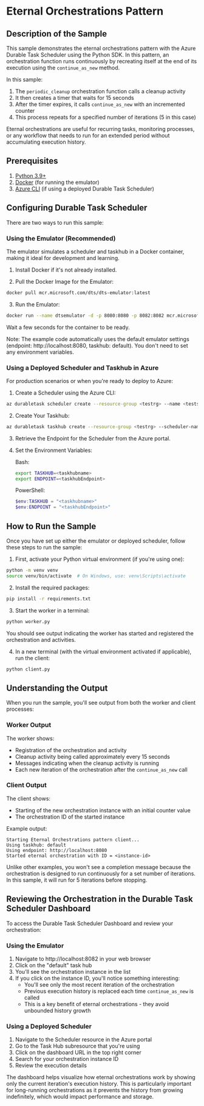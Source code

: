 # Eternal Orchestrations Pattern

## Description of the Sample

This sample demonstrates the eternal orchestrations pattern with the Azure Durable Task Scheduler using the Python SDK. In this pattern, an orchestration function runs continuously by recreating itself at the end of its execution using the `continue_as_new` method.

In this sample:
1. The `periodic_cleanup` orchestration function calls a cleanup activity
2. It then creates a timer that waits for 15 seconds
3. After the timer expires, it calls `continue_as_new` with an incremented counter
4. This process repeats for a specified number of iterations (5 in this case)

Eternal orchestrations are useful for recurring tasks, monitoring processes, or any workflow that needs to run for an extended period without accumulating execution history.

## Prerequisites

1. [Python 3.9+](https://www.python.org/downloads/)
2. [Docker](https://www.docker.com/products/docker-desktop/) (for running the emulator)
3. [Azure CLI](https://docs.microsoft.com/cli/azure/install-azure-cli) (if using a deployed Durable Task Scheduler)

## Configuring Durable Task Scheduler

There are two ways to run this sample:

### Using the Emulator (Recommended)

The emulator simulates a scheduler and taskhub in a Docker container, making it ideal for development and learning.

1. Install Docker if it's not already installed.

2. Pull the Docker Image for the Emulator:
```bash
docker pull mcr.microsoft.com/dts/dts-emulator:latest
```

3. Run the Emulator:
```bash
docker run --name dtsemulator -d -p 8080:8080 -p 8082:8082 mcr.microsoft.com/dts/dts-emulator:latest
```
Wait a few seconds for the container to be ready.

Note: The example code automatically uses the default emulator settings (endpoint: http://localhost:8080, taskhub: default). You don't need to set any environment variables.

### Using a Deployed Scheduler and Taskhub in Azure

For production scenarios or when you're ready to deploy to Azure:

1. Create a Scheduler using the Azure CLI:
```bash
az durabletask scheduler create --resource-group <testrg> --name <testscheduler> --location <eastus> --ip-allowlist "[0.0.0.0/0]" --sku-capacity 1 --sku-name "Dedicated" --tags "{'myattribute':'myvalue'}"
```

2. Create Your Taskhub:
```bash
az durabletask taskhub create --resource-group <testrg> --scheduler-name <testscheduler> --name <testtaskhub>
```

3. Retrieve the Endpoint for the Scheduler from the Azure portal.

4. Set the Environment Variables:

   Bash:
   ```bash
   export TASKHUB=<taskhubname>
   export ENDPOINT=<taskhubEndpoint>
   ```

   PowerShell:
   ```powershell
   $env:TASKHUB = "<taskhubname>"
   $env:ENDPOINT = "<taskhubEndpoint>"
   ```

## How to Run the Sample

Once you have set up either the emulator or deployed scheduler, follow these steps to run the sample:

1. First, activate your Python virtual environment (if you're using one):
```bash
python -m venv venv
source venv/bin/activate  # On Windows, use: venv\Scripts\activate
```

2. Install the required packages:
```bash
pip install -r requirements.txt
```

3. Start the worker in a terminal:
```bash
python worker.py
```
You should see output indicating the worker has started and registered the orchestration and activities.

4. In a new terminal (with the virtual environment activated if applicable), run the client:
```bash
python client.py
```

## Understanding the Output

When you run the sample, you'll see output from both the worker and client processes:

### Worker Output
The worker shows:
- Registration of the orchestration and activity
- Cleanup activity being called approximately every 15 seconds
- Messages indicating when the cleanup activity is running
- Each new iteration of the orchestration after the `continue_as_new` call

### Client Output
The client shows:
- Starting of the new orchestration instance with an initial counter value
- The orchestration ID of the started instance

Example output:
```
Starting Eternal Orchestrations pattern client...
Using taskhub: default
Using endpoint: http://localhost:8080
Started eternal orchestration with ID = <instance-id>
```

Unlike other examples, you won't see a completion message because the orchestration is designed to run continuously for a set number of iterations. In this sample, it will run for 5 iterations before stopping.

## Reviewing the Orchestration in the Durable Task Scheduler Dashboard

To access the Durable Task Scheduler Dashboard and review your orchestration:

### Using the Emulator
1. Navigate to http://localhost:8082 in your web browser
2. Click on the "default" task hub
3. You'll see the orchestration instance in the list
4. If you click on the instance ID, you'll notice something interesting:
   - You'll see only the most recent iteration of the orchestration
   - Previous execution history is replaced each time `continue_as_new` is called
   - This is a key benefit of eternal orchestrations - they avoid unbounded history growth

### Using a Deployed Scheduler
1. Navigate to the Scheduler resource in the Azure portal
2. Go to the Task Hub subresource that you're using
3. Click on the dashboard URL in the top right corner
4. Search for your orchestration instance ID
5. Review the execution details

The dashboard helps visualize how eternal orchestrations work by showing only the current iteration's execution history. This is particularly important for long-running orchestrations as it prevents the history from growing indefinitely, which would impact performance and storage.
